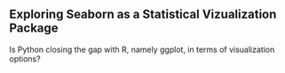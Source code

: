 ## Exploring Seaborn as a Statistical Vizualization Package

Is Python closing the gap with R, namely ggplot, in terms of visualization options?

